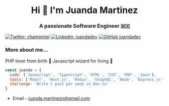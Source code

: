 <h1 align="center">Hi 👋 I'm Juanda Martinez</h1>
<h3 align="center">A passionate Software Engineer 🇲🇽</h3>

[![Twitter: champiniel](https://img.shields.io/twitter/follow/champiniel?style=social)](https://twitter.com/champiniel)
[![Linkedin: juandadev](https://img.shields.io/badge/-juandadev-blue?style=flat-square&logo=Linkedin&logoColor=white&link=https://www.linkedin.com/in/juandadev/)](https://www.linkedin.com/in/juandadev/)
[![GitHub juandadev](https://img.shields.io/github/followers/juandadev?label=follow&style=social)](https://github.com/juandadev)

### More about me...

PHP lover from birth 💙 Javascript wizard for living 💛

```javascript
const juanda = {
  code: ['Javascript', 'Typescript', 'HTML', 'CSS', 'PHP', 'Java'],
  tools: ['React', 'Next.js', 'Redux', 'GraphQL', 'Node', 'Express.js', 'Apollo Server', 'Laravel'],
  challenge: 'Write 1 post per week in Dev.to'
}
```

- Email - [juanda.martinezn@gmail.com](mailto:juanda.martinezn@gmail.com)
